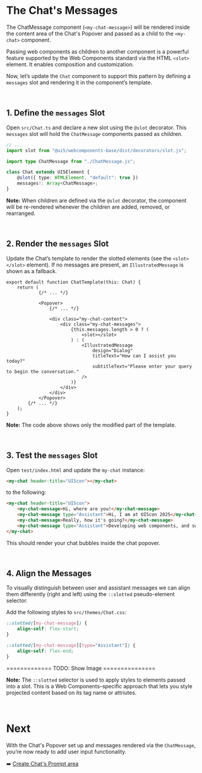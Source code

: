 # The Chat's Messages

The ChatMessage component (`<my-chat-message>`) will be rendered inside the content area of the Chat's Popover and passed as a child to the `<my-chat>` component.

Passing web components as children to another component is a powerful feature supported by the Web Components standard via the HTML `<slot>` element. It enables composition and customization.

Now, let’s update the `Chat` component to support this pattern by defining a `messages` slot and rendering it in the component’s template.

<br>


## 1. Define the `messages` Slot

Open `src/Chat.ts` and declare a new slot using the `@slot` decorator. 
This `messages` slot will hold the `ChatMessage` components passed as children.


```ts
// ...
import slot from "@ui5/webcomponents-base/dist/decorators/slot.js";

import type ChatMessage from "./ChatMessage.js";

class Chat extends UI5Element {
	@slot({ type: HTMLElement, "default": true })
	messages!: Array<ChatMessage>;
}
```

**Note:** When children are defined via the `@slot` decorator, the component will be re-rendered whenever the children are added, removed, or rearranged.

<br>

## 2. Render the `messages` Slot

Update the Chat’s template to render the slotted elements (see the `<slot></slot>` element).
If no messages are present, an `IllustratedMessage` is shown as a fallback.

```tsx
export default function ChatTemplate(this: Chat) {
	return (
			{/* ... */}

			<Popover>
				{/* ... */}

				<div class="my-chat-content">
					<div class="my-chat-messages">
						{this.messages.length > 0 ? (
							<slot></slot>
						) : (
							<IllustratedMessage
								design="Dialog"
								titleText="How can I assist you today?"
								subtitleText="Please enter your query to begin the conversation."
							/>
						)}
					</div>
				</div>
			</Popover>
		{/* ... */}
	);
}

```

**Note:** The code above shows only the modified part of the template.

<br>

## 3. Test the `messages` Slot

Open `test/index.html` and update the `my-chat` instance:

```html
<my-chat header-title="UI5con"></my-chat>	
```

to the following:

```html
<my-chat header-title="UI5con">
	<my-chat-message>Hi, where are you!</my-chat-message>
	<my-chat-message type="Assistant">Hi, I am at UI5con 2025</my-chat-message>
	<my-chat-message>Really, how it's going?</my-chat-message>
	<my-chat-message type="Assistant">Developing web components, and sweating..</my-chat-message>
</my-chat>	
```

This should render your chat bubbles inside the chat popover.

<br>

## 4. Align the Messages

To visually distinguish between user and assistant messages
we can align them differently (right and left) using the `::slotted` pseudo-element selector.

Add the following styles to `src/themes/Chat.css`:


```css
::slotted([my-chat-message]) {
	align-self: flex-start;
}

::slotted([my-chat-message][type="Assistant"]) {
	align-self: flex-end;
}
```


============= TODO: Show Image ===============

**Note:** The `::slotted` selector is used to apply styles to elements passed into a slot. 
This is a Web Components–specific approach that lets you style projected content based on its tag name or attriutes.

<br>

# Next

With the Chat's Popover set up and messages rendered via the `ChatMessage`, you’re now ready to add user input functionality.

➡️ [Create Chat's Prompt area](./5_Develop_Chat_Prompt.md)